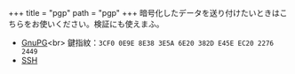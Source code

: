 +++
title = "pgp"
path = "pgp"
+++
暗号化したデータを送り付けたいときはこちらをお使いください。検証にも使えまふ。
- [GnuPG]("https://github.com/donabe8898.gpg")<br>
 鍵指紋：`3CF0 0E9E 8E38 3E5A 6E20 382D E45E EC20 2276 2449`
- [SSH]("https://github.com/donabe8898.keys")
